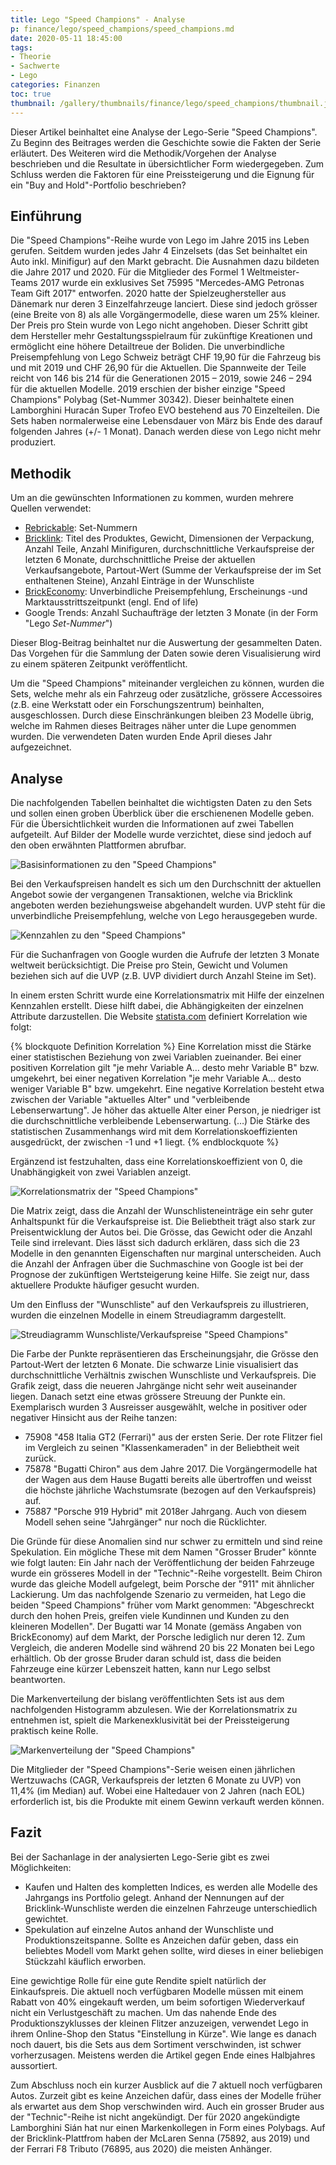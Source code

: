 ```yaml
---
title: Lego "Speed Champions" - Analyse
p: finance/lego/speed_champions/speed_champions.md
date: 2020-05-11 18:45:00
tags:
- Theorie
- Sachwerte
- Lego
categories: Finanzen
toc: true
thumbnail: /gallery/thumbnails/finance/lego/speed_champions/thumbnail.jpg
---
```

Dieser Artikel beinhaltet eine Analyse der Lego-Serie "Speed Champions". Zu Beginn des Beitrages werden die Geschichte sowie die Fakten der Serie erläutert. Des Weiteren wird die Methodik/Vorgehen der Analyse beschrieben und die Resultate in übersichtlicher Form wiedergegeben. Zum Schluss werden die Faktoren für eine Preissteigerung und die Eignung für ein "Buy and Hold"-Portfolio beschrieben?

<!-- more -->

## Einführung

Die "Speed Champions"-Reihe wurde von Lego im Jahre 2015 ins Leben gerufen. Seitdem wurden jedes Jahr 4 Einzelsets (das Set beinhaltet ein Auto inkl. Minifigur) auf den Markt gebracht. Die Ausnahmen dazu bildeten die Jahre 2017 und 2020. Für die Mitglieder des Formel 1 Weltmeister-Teams 2017 wurde ein exklusives Set 75995 "Mercedes-AMG Petronas Team Gift 2017" entworfen. 2020 hatte der Spielzeughersteller aus Dänemark nur deren 3 Einzelfahrzeuge lanciert. Diese sind jedoch grösser (eine Breite von 8) als alle Vorgängermodelle, diese waren um 25% kleiner. Der Preis pro Stein wurde von Lego nicht angehoben. Dieser Schritt gibt dem Hersteller mehr Gestaltungsspielraum für zukünftige Kreationen und ermöglicht eine höhere Detailtreue der Boliden.
Die unverbindliche Preisempfehlung von Lego Schweiz beträgt CHF 19,90 für die Fahrzeug bis und mit 2019 und CHF 26,90 für die Aktuellen. Die Spannweite der Teile reicht von 146 bis 214 für die Generationen 2015 – 2019, sowie 246 – 294 für die aktuellen Modelle. 2019 erschien der bisher einzige "Speed Champions" Polybag (Set-Nummer 30342). Dieser beinhaltete einen Lamborghini Huracán Super Trofeo EVO bestehend aus 70 Einzelteilen. Die Sets haben normalerweise eine Lebensdauer von März bis Ende des darauf folgenden Jahres  (+/- 1 Monat). Danach werden diese von Lego nicht mehr produziert.

## Methodik

Um an die gewünschten Informationen zu kommen, wurden mehrere Quellen verwendet:
* [Rebrickable](https://rebrickable.com): Set-Nummern
* [Bricklink](https://www.bricklink.com): Titel des Produktes, Gewicht, Dimensionen der Verpackung, Anzahl Teile, Anzahl Minifiguren, durchschnittliche Verkaufspreise der letzten 6 Monate, durchschnittliche Preise der aktuellen Verkaufsangebote, Partout-Wert (Summe der Verkaufspreise der im Set enthaltenen Steine), Anzahl Einträge in der Wunschliste
* [BrickEconomy](https://www.brickeconomy.com): Unverbindliche Preisempfehlung, Erscheinungs -und Marktausstrittszeitpunkt (engl. End of life)
* Google Trends: Anzahl Suchaufträge der letzten 3 Monate (in der Form "Lego *Set-Nummer*")

Dieser Blog-Beitrag beinhaltet nur die Auswertung der gesammelten Daten. Das Vorgehen für die Sammlung der Daten sowie deren Visualisierung wird zu einem späteren Zeitpunkt veröffentlicht.

Um die "Speed Champions" miteinander vergleichen zu können, wurden die Sets, welche mehr als ein Fahrzeug oder zusätzliche, grössere Accessoires (z.B. eine Werkstatt oder ein Forschungszentrum) beinhalten, ausgeschlossen. Durch diese Einschränkungen bleiben 23 Modelle übrig, welche im Rahmen dieses Beitrages näher unter die Lupe genommen wurden. Die verwendeten Daten wurden Ende April dieses Jahr aufgezeichnet.

## Analyse

Die nachfolgenden Tabellen beinhaltet die wichtigsten Daten zu den Sets und sollen einen groben Überblick über die erschienenen Modelle geben. Für die Übersichtlichkeit wurden die Informationen auf zwei Tabellen aufgeteilt. Auf Bilder der Modelle wurde verzichtet, diese sind jedoch auf den oben erwähnten Plattformen abrufbar.

![Basisinformationen zu den "Speed Champions"](speed_champions_table_basic.png)

Bei den Verkaufspreisen handelt es sich um den Durchschnitt der aktuellen Angebot sowie der vergangenen Transaktionen, welche via Bricklink angeboten werden beziehungsweise abgehandelt wurden. UVP steht für die unverbindliche Preisempfehlung, welche von Lego herausgegeben wurde.

![Kennzahlen zu den "Speed Champions"](speed_champions_table_advanced.png)

Für die Suchanfragen von Google wurden die Aufrufe der letzten 3 Monate weltweit berücksichtigt. Die Preise pro Stein, Gewicht und Volumen beziehen sich auf die UVP (z.B. UVP dividiert durch Anzahl Steine im Set).

In einem ersten Schritt wurde eine Korrelationsmatrix mit Hilfe der einzelnen Kennzahlen erstellt. Diese hilft dabei, die Abhängigkeiten der einzelnen Attribute darzustellen. Die Website [statista.com](https://www.statista.com) definiert Korrelation wie folgt:

{% blockquote Definition Korrelation %}
Eine Korrelation misst die Stärke einer statistischen Beziehung von zwei Variablen zueinander. Bei einer positiven Korrelation gilt "je mehr Variable A… desto mehr Variable B" bzw. umgekehrt, bei einer negativen Korrelation "je mehr Variable A… desto weniger Variable B" bzw. umgekehrt. Eine negative Korrelation besteht etwa zwischen der Variable "aktuelles Alter" und "verbleibende Lebenserwartung". Je höher das aktuelle Alter einer Person, je niedriger ist die durchschnittliche verbleibende Lebenserwartung. (…) Die Stärke des statistischen Zusammenhangs wird mit dem Korrelationskoeffizienten ausgedrückt, der zwischen -1 und +1 liegt.
{% endblockquote %}

Ergänzend ist festzuhalten, dass eine Korrelationskoeffizient von 0, die Unabhängigkeit von zwei Variablen anzeigt.

![Korrelationsmatrix der "Speed Champions"](speed_champions_heatmap.png)

Die Matrix zeigt, dass die Anzahl der Wunschlisteneinträge ein sehr guter Anhaltspunkt für die Verkaufspreise ist. Die Beliebtheit trägt also stark zur Preisentwicklung der Autos bei. Die Grösse, das Gewicht oder die Anzahl Teile sind irrelevant. Dies lässt sich dadurch erklären, dass sich die 23 Modelle in den genannten Eigenschaften nur marginal unterscheiden. Auch die Anzahl der Anfragen über die Suchmaschine von Google ist bei der Prognose der zukünftigen Wertsteigerung keine Hilfe. Sie zeigt nur, dass aktuellere Produkte häufiger gesucht wurden.

Um den Einfluss der "Wunschliste" auf den Verkaufspreis zu illustrieren, wurden die einzelnen Modelle in einem Streudiagramm dargestellt.

![Streudiagramm Wunschliste/Verkaufspreise "Speed Champions"](speed_champions_scatter_single.png)

Die Farbe der Punkte repräsentieren das Erscheinungsjahr, die Grösse den Partout-Wert der letzten 6 Monate. Die schwarze Linie visualisiert das durchschnittliche Verhältnis zwischen Wunschliste und Verkaufspreis. Die Grafik zeigt, dass die neueren Jahrgänge nicht sehr weit auseinander liegen. Danach setzt eine etwas grössere Streuung der Punkte ein. Exemplarisch wurden 3 Ausreisser ausgewählt, welche in positiver oder negativer Hinsicht aus der Reihe tanzen:

* 75908 "458 Italia GT2 (Ferrari)" aus der ersten Serie. Der rote Flitzer fiel im Vergleich zu seinen "Klassenkameraden" in der Beliebtheit weit zurück.
* 75878 "Bugatti Chiron" aus dem Jahre 2017. Die Vorgängermodelle hat der Wagen aus dem Hause Bugatti bereits alle übertroffen und weisst die höchste jährliche Wachstumsrate (bezogen auf den Verkaufspreis) auf.
* 75887 "Porsche 919 Hybrid" mit 2018er Jahrgang. Auch von diesem Modell sehen seine "Jahrgänger" nur noch die Rücklichter.

Die Gründe für diese Anomalien sind nur schwer zu ermitteln und sind reine Spekulation. Ein mögliche These mit dem Namen "Grosser Bruder" könnte wie folgt lauten: Ein Jahr nach der Veröffentlichung der beiden Fahrzeuge wurde ein grösseres Modell in der "Technic"-Reihe vorgestellt. Beim Chiron wurde das gleiche Modell aufgelegt, beim Porsche der "911" mit ähnlicher Lackierung. Um das nachfolgende Szenario zu vermeiden, hat Lego die beiden "Speed Champions" früher vom Markt genommen: "Abgeschreckt durch den hohen Preis, greifen viele Kundinnen und Kunden zu den kleineren Modellen". Der Bugatti war 14 Monate (gemäss Angaben von BrickEconomy) auf dem Markt, der Porsche lediglich nur deren 12. Zum Vergleich, die anderen Modelle sind während 20 bis 22 Monaten bei Lego erhältlich. Ob der grosse Bruder daran schuld ist, dass die beiden Fahrzeuge eine kürzer Lebenszeit hatten, kann nur Lego selbst beantworten.

Die Markenverteilung der bislang veröffentlichten Sets ist aus dem nachfolgenden Histogramm abzulesen. Wie der Korrelationsmatrix zu entnehmen ist, spielt die Markenexklusivität bei der Preissteigerung praktisch keine Rolle.

![Markenverteilung der "Speed Champions"](speed_champions_hist.png)

Die Mitglieder der "Speed Champions"-Serie weisen einen jährlichen Wertzuwachs (CAGR, Verkaufspreis der letzten 6 Monate zu UVP) von 11,4% (im Median) auf. Wobei eine Haltedauer von 2 Jahren (nach EOL) erforderlich ist, bis die Produkte mit einem Gewinn verkauft werden können.

## Fazit

Bei der Sachanlage in der analysierten Lego-Serie gibt es zwei Möglichkeiten:

* Kaufen und Halten des kompletten Indices, es werden alle Modelle des Jahrgangs ins Portfolio gelegt. Anhand der Nennungen auf der Bricklink-Wunschliste werden die einzelnen Fahrzeuge unterschiedlich gewichtet.
* Spekulation auf einzelne Autos anhand der Wunschliste und Produktionszeitspanne. Sollte es Anzeichen dafür geben, dass ein beliebtes Modell vom Markt gehen sollte, wird dieses in einer beliebigen Stückzahl käuflich erworben.

Eine gewichtige Rolle für eine gute Rendite spielt natürlich der Einkaufspreis. Die aktuell noch verfügbaren Modelle müssen mit einem Rabatt von 40% eingekauft werden, um beim sofortigen Wiederverkauf nicht ein Verlustgeschäft zu machen.
Um das nahende Ende des Produktionszyklusses der kleinen Flitzer anzuzeigen, verwendet Lego in ihrem Online-Shop den Status "Einstellung in Kürze". Wie lange es danach noch dauert, bis die Sets aus dem Sortiment verschwinden, ist schwer vorherzusagen. Meistens werden die Artikel gegen Ende eines Halbjahres aussortiert.

Zum Abschluss noch ein kurzer Ausblick auf die 7 aktuell noch verfügbaren Autos. Zurzeit gibt es keine Anzeichen dafür, dass eines der Modelle früher als erwartet aus dem Shop verschwinden wird. Auch ein grosser Bruder aus der "Technic"-Reihe ist nicht angekündigt. Der für 2020 angekündigte Lamborghini Sián hat nur einen Markenkollegen in Form eines Polybags. Auf der Bricklink-Plattfrom haben der McLaren Senna (75892, aus 2019) und der Ferrari F8 Tributo (76895, aus 2020) die meisten Anhänger.
